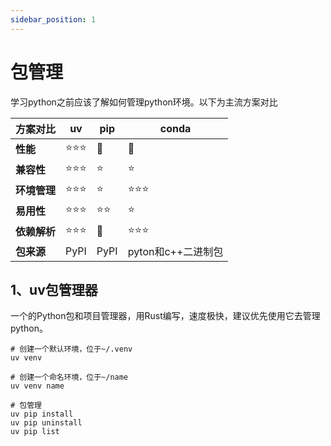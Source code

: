 ```yaml
---
sidebar_position: 1
---
```


# 包管理
学习python之前应该了解如何管理python环境。以下为主流方案对比

| **方案对比** | uv  | pip | conda  |
|---|---|---|---|
| **性能** | ⭐⭐⭐ |  🥵 |  🥵 |
| **兼容性** | ⭐⭐⭐ |  ⭐ |  ⭐ |
| **环境管理** | ⭐⭐⭐ |  ⭐ |  ⭐⭐⭐ |
| **易用性** | ⭐⭐⭐ |  ⭐⭐ |  ⭐ |
| **依赖解析** | ⭐⭐⭐ |  🥵 |  ⭐⭐⭐ |
| **包来源** | PyPI |  PyPI |  pyton和c++二进制包 |

## 1、uv包管理器
一个的Python包和项目管理器，用Rust编写，速度极快，建议优先使用它去管理python。
```
# 创建一个默认环境，位于~/.venv
uv venv  

# 创建一个命名环境，位于~/name
uv venv name

# 包管理
uv pip install 
uv pip uninstall 
uv pip list

```